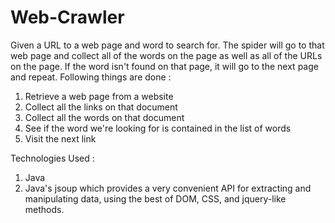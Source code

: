 # Web-Crawler
Given a URL to a web page and word to search for. The spider will go to that web page and collect all of the words on the page as well as all of the URLs on the page. If the word isn't found on that page, it will go to the next page and repeat.
Following things are done :
1. Retrieve a web page from a website
2. Collect all the links on that document
3. Collect all the words on that document
4. See if the word we're looking for is contained in the list of words
5. Visit the next link

Technologies Used :
1. Java
2. Java's jsoup which provides a very convenient API for extracting and manipulating data, using the best of DOM, CSS, and jquery-like methods.
